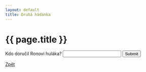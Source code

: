 ```yaml
---
layout: default
title: Druhá hádanka
---
```

<div class="uvod">
<h1>{{ page.title }}</h1>

<p>
 <form name="myForm" onsubmit="return validateForm2()" method="post">
Kdo doručil Ronovi huláka? <input type="text" name="fname">
<input type="submit" value="Submit">
</form> 
</p>

 <a href="{{ site.baseurl }}/uvody/hp_uvod.html">Zpět</a>
</div>
 
<script src="{{ site.baseurl }}/assets/js/hadanky_hp.js"></script> 